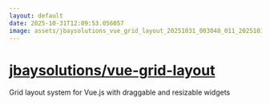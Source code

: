 ```yaml
---
layout: default
date: 2025-10-31T12:09:53.056057
image: assets/jbaysolutions_vue_grid_layout_20251031_003048_011_20251031_012708_b390e6--20251031T022722390--cropped.png
---
```


# [jbaysolutions/vue-grid-layout](https://github.com/jbaysolutions/vue-grid-layout/)

Grid layout system for Vue.js with draggable and resizable widgets
